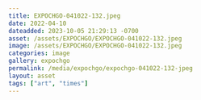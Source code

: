 ```yaml
---
title: EXPOCHGO-041022-132.jpeg
date: 2022-04-10
dateadded: 2023-10-05 21:29:13 -0700
asset: /assets/EXPOCHGO/EXPOCHGO-041022-132.jpeg
image: /assets/EXPOCHGO/EXPOCHGO-041022-132.jpeg
categories: image
gallery: expochgo
permalink: /media/expochgo/expochgo-041022-132-jpeg
layout: asset
tags: ["art", "times"]
--- 
```

